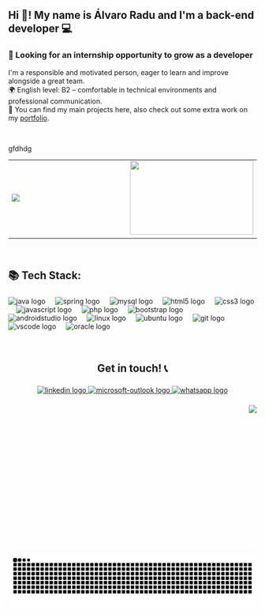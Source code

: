 <h2 align="left">Hi 👋! My name is Álvaro Radu and I'm a back-end developer 💻</h2>

### 🚀 Looking for an internship opportunity to grow as a developer  
I'm a responsible and motivated person, eager to learn and improve alongside a great team.  
🌍 English level: B2 – comfortable in technical environments and professional communication.  
📂 You can find my main projects here, also check out some extra work on my [portfolio](https://paint-sushi-a41.notion.site/CV-lvaro-Radu-Rumayor-13a59f084eb58071ae5ef60e4f89c602).


<br>

gfdhdg


<table>
  <tr>
    <td>
      <img src="https://github-readme-stats.vercel.app/api/top-langs?username=Alcugan&locale=en&hide_title=false&layout=compact&card_width=320&langs_count=5&theme=dracula&hide_border=false" height="150" />
    </td>
    <td width="300"></td> <!-- espacio horizontal -->
    <td>
      <img src="https://media.giphy.com/media/v1.Y2lkPTc5MGI3NjExaWdoY21nejM4bTl6ZGpyNGl3dDFzNHpvdWJuYzJrN29sMzByeGRvcyZlcD12MV9naWZzX3NlYXJjaCZjdD1n/Day1AgFfMBsrL6BTpF/giphy.gif" height="150" width="250" />
    </td>
  </tr>
</table>

<br>

<h2> 📚 Tech Stack:</h2>

###

<div align="left">
  <img src="https://cdn.jsdelivr.net/gh/devicons/devicon/icons/java/java-original.svg" height="30" alt="java logo"  />
  <img width="12" />
  <img src="https://cdn.jsdelivr.net/gh/devicons/devicon/icons/spring/spring-original.svg" height="30" alt="spring logo"  />
  <img width="12" />
  <img src="https://cdn.jsdelivr.net/gh/devicons/devicon/icons/mysql/mysql-original.svg" height="30" alt="mysql logo"  />
  <img width="12" />
  <img src="https://cdn.jsdelivr.net/gh/devicons/devicon/icons/html5/html5-original.svg" height="30" alt="html5 logo"  />
  <img width="12" />
  <img src="https://cdn.jsdelivr.net/gh/devicons/devicon/icons/css3/css3-original.svg" height="30" alt="css3 logo"  />
  <img width="12" />
  <img src="https://cdn.jsdelivr.net/gh/devicons/devicon/icons/javascript/javascript-original.svg" height="30" alt="javascript logo"  />
  <img width="12" />
  <img src="https://cdn.jsdelivr.net/gh/devicons/devicon/icons/php/php-original.svg" height="30" alt="php logo"  />
  <img width="12" />
  <img src="https://cdn.jsdelivr.net/gh/devicons/devicon/icons/bootstrap/bootstrap-original.svg" height="30" alt="bootstrap logo"  />
  <img width="12" />
  <img src="https://cdn.jsdelivr.net/gh/devicons/devicon/icons/androidstudio/androidstudio-original.svg" height="30" alt="androidstudio logo"  />
  <img width="12" />
  <img src="https://cdn.jsdelivr.net/gh/devicons/devicon/icons/linux/linux-original.svg" height="30" alt="linux logo"  />
  <img width="12" />
  <img src="https://cdn.jsdelivr.net/gh/devicons/devicon/icons/ubuntu/ubuntu-plain.svg" height="30" alt="ubuntu logo"  />
  <img width="12" />
  <img src="https://cdn.jsdelivr.net/gh/devicons/devicon/icons/git/git-original.svg" height="30" alt="git logo"  />
  <img width="12" />
  <img src="https://cdn.jsdelivr.net/gh/devicons/devicon/icons/vscode/vscode-original.svg" height="30" alt="vscode logo"  />
  <img width="12" />
  <img src="https://cdn.jsdelivr.net/gh/devicons/devicon/icons/oracle/oracle-original.svg" height="30" alt="oracle logo"  />
</div>

<br>
<br>

<h2 align="center">Get in touch! 📞</h2>

###

<div align="center">
  <a href="www.linkedin.com/in/alvaro-radu" target="_blank">
    <img src="https://raw.githubusercontent.com/maurodesouza/profile-readme-generator/master/src/assets/icons/social/linkedin/default.svg" width="52" height="40" alt="linkedin logo"  />
  </a>
  <a href="mailto:alvaroraduu@outlook.es?subject=Contact%C3%A1me?" target="_blank">
    <img src="https://raw.githubusercontent.com/maurodesouza/profile-readme-generator/master/src/assets/icons/social/microsoft-outlook/default.svg" width="52" height="40" alt="microsoft-outlook logo"  />
  </a>
  <a href="https://wa.me/34648840436" target="_blank">
    <img src="https://raw.githubusercontent.com/maurodesouza/profile-readme-generator/master/src/assets/icons/social/whatsapp/default.svg" width="52" height="40" alt="whatsapp logo"  />
  </a>
</div>

###

<img align="right" height="300" src="https://media.giphy.com/media/3PAL5bChWnak0WJ32x/giphy.gif?cid=82a1493bv3vqear9okslattlodirtgcb5tj9blf9uh0i6gmg&ep=v1_gifs_trending&rid=giphy.gif&ct=g"  />

###

<br clear="both">

<img src="https://raw.githubusercontent.com/Alcugan/Alcugan/output/snake.svg" alt="Snake animation"  />


<!--
**Alcugan/Alcugan** is a ✨ _special_ ✨ repository because its `README.md` (this file) appears on your GitHub profile.

Here are some ideas to get you started:

- 🔭 I’m currently working on ...
- 🌱 I’m currently learning ...
- 👯 I’m looking to collaborate on ...
- 🤔 I’m looking for help with ...
- 💬 Ask me about ...
- 📫 How to reach me: ...
- 😄 Pronouns: ...
- ⚡ Fun fact: ...
-->
